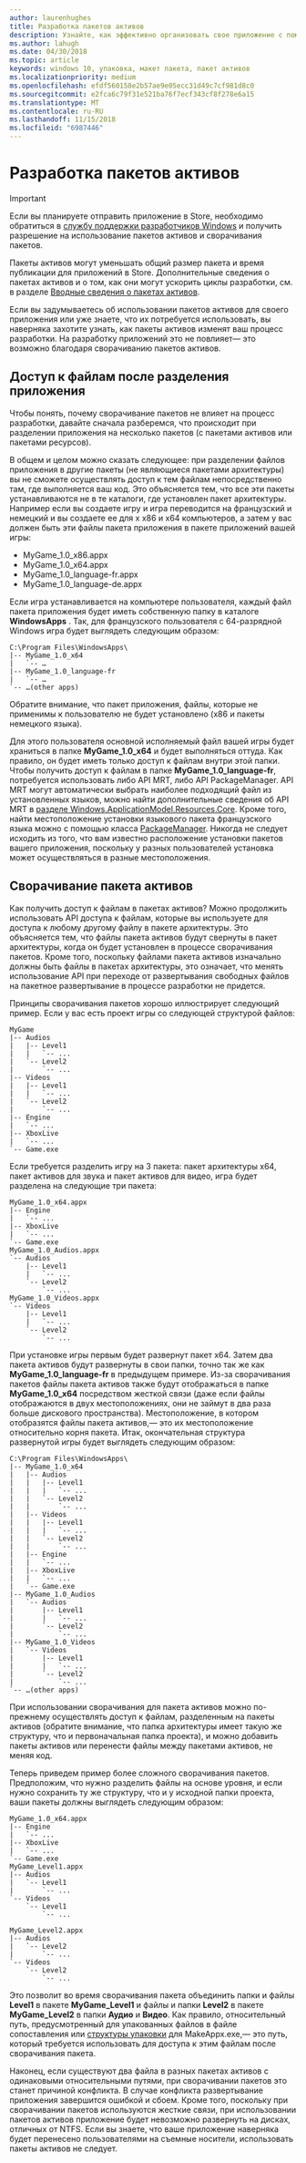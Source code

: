 ```yaml
---
author: laurenhughes
title: Разработка пакетов активов
description: Узнайте, как эффективно организовать свое приложение с помощью пакетов активов и сворачивания пакетов.
ms.author: lahugh
ms.date: 04/30/2018
ms.topic: article
keywords: windows 10, упаковка, макет пакета, пакет активов
ms.localizationpriority: medium
ms.openlocfilehash: efdf560158e2b57ae9e05ecc31d49c7cf981d8c0
ms.sourcegitcommit: e2fca6c79f31e521ba76f7ecf343cf8f278e6a15
ms.translationtype: MT
ms.contentlocale: ru-RU
ms.lasthandoff: 11/15/2018
ms.locfileid: "6987446"
---
```

# <a name="developing-with-asset-packages-and-package-folding"></a>Разработка пакетов активов 

> [!IMPORTANT]
> Если вы планируете отправить приложение в Store, необходимо обратиться в [службу поддержки разработчиков Windows](https://developer.microsoft.com/windows/support) и получить разрешение на использование пакетов активов и сворачивания пакетов.

Пакеты активов могут уменьшать общий размер пакета и время публикации для приложений в Store. Дополнительные сведения о пакетах активов и о том, как они могут ускорить циклы разработки, см. в разделе [Вводные сведения о пакетах активов](asset-packages.md).

Если вы задумываетесь об использовании пакетов активов для своего приложения или уже знаете, что их потребуется использовать, вы наверняка захотите узнать, как пакеты активов изменят ваш процесс разработки. На разработку приложений это не повлияет— это возможно благодаря сворачиванию пакетов активов.

## <a name="file-access-after-splitting-your-app"></a>Доступ к файлам после разделения приложения

Чтобы понять, почему сворачивание пакетов не влияет на процесс разработки, давайте сначала разберемся, что происходит при разделении приложения на несколько пакетов (с пакетами активов или пакетами ресурсов). 

В общем и целом можно сказать следующее: при разделении файлов приложения в другие пакеты (не являющиеся пакетами архитектуры) вы не сможете осуществлять доступ к тем файлам непосредственно там, где выполняется ваш код. Это объясняется тем, что все эти пакеты устанавливаются не в те каталоги, где установлен пакет архитектуры. Например если вы создаете игру и игра переводится на французский и немецкий и вы создаете ее для x x86 и x64 компьютеров, а затем у вас должен быть эти файлы пакета приложения в пакете приложений вашей игры:

-   MyGame_1.0_x86.appx
-   MyGame_1.0_x64.appx
-   MyGame_1.0_language-fr.appx
-   MyGame_1.0_language-de.appx

Если игра устанавливается на компьютере пользователя, каждый файл пакета приложения будет иметь собственную папку в каталоге **WindowsApps** . Так, для французского пользователя с 64-разрядной Windows игра будет выглядеть следующим образом:

```example
C:\Program Files\WindowsApps\
|-- MyGame_1.0_x64
|   `-- …
|-- MyGame_1.0_language-fr
|   `-- …
`-- …(other apps)
```

Обратите внимание, что пакет приложения, файлы, которые не применимы к пользователю не будет установлено (x86 и пакеты немецкого языка). 

Для этого пользователя основной исполняемый файл вашей игры будет храниться в папке **MyGame_1.0_x64** и будет выполняться оттуда. Как правило, он будет иметь только доступ к файлам внутри этой папки. Чтобы получить доступ к файлам в папке **MyGame_1.0_language-fr**, потребуется использовать либо API MRT, либо API PackageManager. API MRT могут автоматически выбрать наиболее подходящий файл из установленных языков, можно найти дополнительные сведения об API MRT в [разделе Windows.ApplicationModel.Resources.Core](https://docs.microsoft.com/uwp/api/windows.applicationmodel.resources.core). Кроме того, найти местоположение установки языкового пакета французского языка можно с помощью класса [PackageManager](https://docs.microsoft.com/uwp/api/Windows.Management.Deployment.PackageManager). Никогда не следует исходить из того, что вам известно расположение установки пакетов вашего приложения, поскольку у разных пользователей установка может осуществляться в разные местоположения. 

## <a name="asset-package-folding"></a>Сворачивание пакета активов

Как получить доступ к файлам в пакетах активов? Можно продолжить использовать API доступа к файлам, которые вы используете для доступа к любому другому файлу в пакете архитектуры. Это объясняется тем, что файлы пакета активов будут свернуты в пакет архитектуры, когда он будет установлен в процессе сворачивания пакетов. Кроме того, поскольку файлами пакета активов изначально должны быть файлы в пакетах архитектуры, это означает, что менять использование API при переходе от развертывания свободных файлов на пакетное развертывание в процессе разработки не придется. 

Принципы сворачивания пакетов хорошо иллюстрирует следующий пример. Если у вас есть проект игры со следующей структурой файлов:

```example
MyGame
|-- Audios
|   |-- Level1
|   |   `-- ...
|   `-- Level2
|       `-- ...
|-- Videos
|   |-- Level1
|   |   `-- ...
|   `-- Level2
|       `-- ...
|-- Engine
|   `-- ...
|-- XboxLive
|   `-- ...
`-- Game.exe
```

Если требуется разделить игру на 3 пакета: пакет архитектуры x64, пакет активов для звука и пакет активов для видео, игра будет разделена на следующие три пакета:

```example
MyGame_1.0_x64.appx
|-- Engine
|   `-- ...
|-- XboxLive
|   `-- ...
`-- Game.exe
MyGame_1.0_Audios.appx
`-- Audios
    |-- Level1
    |   `-- ...
    `-- Level2
        `-- ...
MyGame_1.0_Videos.appx
`-- Videos
    |-- Level1
    |   `-- ...
    `-- Level2
        `-- ...
```

При установке игры первым будет развернут пакет x64. Затем два пакета активов будут развернуты в свои папки, точно так же как **MyGame_1.0_language-fr** в предыдущем примере. Из-за сворачивания пакетов файлы пакета активов также будут отображаться в папке **MyGame_1.0_x64** посредством жесткой связи (даже если файлы отображаются в двух местоположениях, они не займут в два раза больше дискового пространства). Местоположение, в котором отобразятся файлы пакета активов,— это их местоположение относительно корня пакета. Итак, окончательная структура развернутой игры будет выглядеть следующим образом:

```example 
C:\Program Files\WindowsApps\
|-- MyGame_1.0_x64
|   |-- Audios
|   |   |-- Level1
|   |   |   `-- ...
|   |   `-- Level2
|   |       `-- ...
|   |-- Videos
|   |   |-- Level1
|   |   |   `-- ...
|   |   `-- Level2
|   |       `-- ...
|   |-- Engine
|   |   `-- ...
|   |-- XboxLive
|   |   `-- ...
|   `-- Game.exe
|-- MyGame_1.0_Audios
|   `-- Audios
|       |-- Level1
|       |   `-- ...
|       `-- Level2
|           `-- ...
|-- MyGame_1.0_Videos
|   `-- Videos
|       |-- Level1
|       |   `-- ...
|       `-- Level2
|           `-- ...
`-- …(other apps)
```

При использовании сворачивания для пакета активов можно по-прежнему осуществлять доступ к файлам, разделенным на пакеты активов (обратите внимание, что папка архитектуры имеет такую же структуру, что и первоначальная папка проекта), и можно добавить пакеты активов или перенести файлы между пакетами активов, не меняя код. 

Теперь приведем пример более сложного сворачивания пакетов. Предположим, что нужно разделить файлы на основе уровня, и если нужно сохранить ту же структуру, что и у исходной папки проекта, ваши пакеты должны выглядеть следующим образом:

```example
MyGame_1.0_x64.appx
|-- Engine
|   `-- ...
|-- XboxLive
|   `-- ...
`-- Game.exe
MyGame_Level1.appx
|-- Audios
|   `-- Level1
|       `-- ...
`-- Videos
    `-- Level1
        `-- ...

MyGame_Level2.appx
|-- Audios
|   `-- Level2
|       `-- ...
`-- Videos
    `-- Level2
        `-- ...
```
Это позволит во время сворачивания пакета объединить папки и файлы **Level1** в пакете **MyGame_Level1** и файлы и папки **Level2** в пакете **MyGame_Level2** в папки **Аудио** и **Видео**. Как правило, относительный путь, предусмотренный для упакованных файлов в файле сопоставления или [структуры упаковки](packaging-layout.md) для MakeAppx.exe,— это путь, который требуется использовать для доступа к этим файлам после сворачивания пакета. 

Наконец, если существуют два файла в разных пакетах активов с одинаковыми относительными путями, при сворачивании пакетов это станет причиной конфликта. В случае конфликта развертывание приложения завершится ошибкой и сбоем. Кроме того, поскольку при сворачивании пакетов используются жесткие связи, при использовании пакетов активов приложение будет невозможно развернуть на дисках, отличных от NTFS. Если вы знаете, что ваше приложение наверняка будет перенесено пользователями на съемные носители, использовать пакеты активов не следует. 


